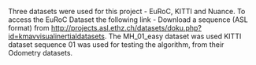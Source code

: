 Three datasets were used for this project - EuRoC, KITTI and Nuance. 
To access the EuRoC Dataset the following link - Download a sequence (ASL format) from http://projects.asl.ethz.ch/datasets/doku.php?id=kmavvisualinertialdatasets. The MH_01_easy dataset was used 
KITTI dataset sequence 01 was used for testing the algorithm, from their Odometry datasets.
